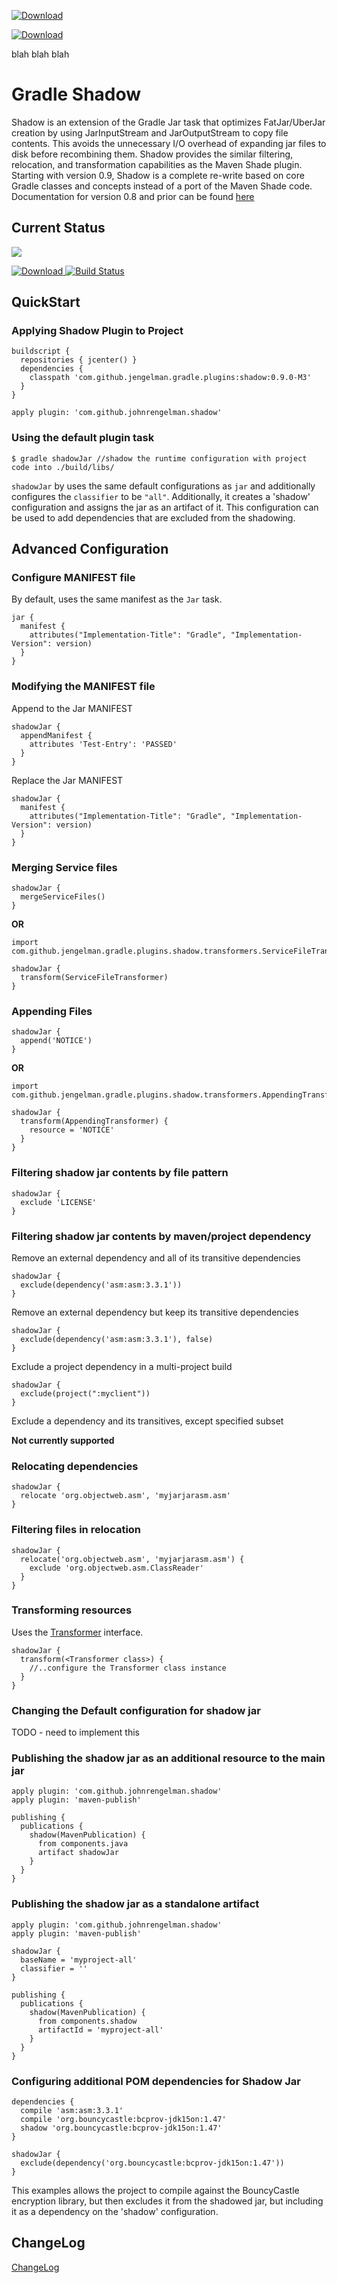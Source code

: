 [ ![Download](https://api.bintray.com/packages/oferh/maven/smoke3/images/download.svg) ](https://bintray.com/oferh/maven/smoke3/_latestVersion)



[ ![Download](https://api.bintray.com/packages/oferh/maven/smoke3/images/download.png) ](https://bintray.com/oferh/maven/smoke3/_latestVersion)

blah blah blah

# Gradle Shadow

Shadow is an extension of the Gradle Jar task that optimizes FatJar/UberJar creation by using JarInputStream and
JarOutputStream to copy file contents. This avoids the unnecessary I/O overhead of expanding jar files to disk
before recombining them. Shadow provides the similar filtering, relocation, and transformation capabilities as the
Maven Shade plugin. Starting with version 0.9, Shadow is a complete re-write based on core Gradle classes and concepts
instead of a port of the Maven Shade code. Documentation for version 0.8 and prior can be found [here](README_old.md)

## Current Status

<a href='https://bintray.com/oneclick/rubyinstaller/rubyinstaller/view?source=watch' alt='Get automatic notifications about new "rubyinstaller" versions'><img src='https://www.bintray.com/docs/images/bintray_badge_greyscale.png'></a>

[ ![Download](https://api.bintray.com/packages/bintray/jcenter/org.nakedobjects.developers%3Amaven/images/download.png) ](https://bintray.com/bintray/jcenter/org.nakedobjects.developers%3Amaven/_latestVersion)
[![Build Status](https://drone.io/github.com/johnrengelman/shadow/status.png)](https://drone.io/github.com/johnrengelman/shadow/latest)


## QuickStart

### Applying Shadow Plugin to Project

```
buildscript {
  repositories { jcenter() }
  dependencies {
    classpath 'com.github.jengelman.gradle.plugins:shadow:0.9.0-M3'
  }
}

apply plugin: 'com.github.johnrengelman.shadow'
```


### Using the default plugin task

```
$ gradle shadowJar //shadow the runtime configuration with project code into ./build/libs/
```

`shadowJar` by uses the same default configurations as `jar` and additionally configures the `classifier` to be `"all"`.
Additionally, it creates a 'shadow' configuration and assigns the jar as an artifact of it. This configuration can
be used to add dependencies that are excluded from the shadowing.

## Advanced Configuration

### Configure MANIFEST file

By default, uses the same manifest as the `Jar` task.

```
jar {
  manifest {
    attributes("Implementation-Title": "Gradle", "Implementation-Version": version)
  }
}
```

### Modifying the MANIFEST file

Append to the Jar MANIFEST

```
shadowJar {
  appendManifest {
    attributes 'Test-Entry': 'PASSED'
  }
}
```

Replace the Jar MANIFEST

```
shadowJar {
  manifest {
    attributes("Implementation-Title": "Gradle", "Implementation-Version": version)
  }
}
```

### Merging Service files

```
shadowJar {
  mergeServiceFiles()
}
```

**OR**

```
import com.github.jengelman.gradle.plugins.shadow.transformers.ServiceFileTransformer

shadowJar {
  transform(ServiceFileTransformer)
}
```

### Appending Files

```
shadowJar {
  append('NOTICE')
}
```

**OR**

```
import com.github.jengelman.gradle.plugins.shadow.transformers.AppendingTransformer

shadowJar {
  transform(AppendingTransformer) {
    resource = 'NOTICE'
  }
}
```

### Filtering shadow jar contents by file pattern

```
shadowJar {
  exclude 'LICENSE'
}
```

### Filtering shadow jar contents by maven/project dependency

Remove an external dependency and all of its transitive dependencies

```
shadowJar {
  exclude(dependency('asm:asm:3.3.1'))
}
```

Remove an external dependency but keep its transitive dependencies

```
shadowJar {
  exclude(dependency('asm:asm:3.3.1'), false)
}
```

Exclude a project dependency in a multi-project build

```
shadowJar {
  exclude(project(":myclient"))
}
```

Exclude a dependency and its transitives, except specified subset

**Not currently supported**

### Relocating dependencies

```
shadowJar {
  relocate 'org.objectweb.asm', 'myjarjarasm.asm'
}
```

### Filtering files in relocation

```
shadowJar {
  relocate('org.objectweb.asm', 'myjarjarasm.asm') {
    exclude 'org.objectweb.asm.ClassReader'
  }
}
```

### Transforming resources

Uses the [Transformer](src/main/grovy/com/github/jengelman/gradle/plugins/shadow/transformers/Transformer.groovy) interface.

```
shadowJar {
  transform(<Transformer class>) {
    //..configure the Transformer class instance
  }
}
```

### Changing the Default configuration for shadow jar

TODO - need to implement this

### Publishing the shadow jar as an additional resource to the main jar

```
apply plugin: 'com.github.johnrengelman.shadow'
apply plugin: 'maven-publish'

publishing {
  publications {
    shadow(MavenPublication) {
      from components.java
      artifact shadowJar
    }
  }
}
```

### Publishing the shadow jar as a standalone artifact

```
apply plugin: 'com.github.johnrengelman.shadow'
apply plugin: 'maven-publish'

shadowJar {
  baseName = 'myproject-all'
  classifier = ''
}

publishing {
  publications {
    shadow(MavenPublication) {
      from components.shadow
      artifactId = 'myproject-all'
    }
  }
}
```

### Configuring additional POM dependencies for Shadow Jar

```
dependencies {
  compile 'asm:asm:3.3.1'
  compile 'org.bouncycastle:bcprov-jdk15on:1.47'
  shadow 'org.bouncycastle:bcprov-jdk15on:1.47'
}

shadowJar {
  exclude(dependency('org.bouncycastle:bcprov-jdk15on:1.47'))
}
```

This examples allows the project to compile against the BouncyCastle encryption library, but then excludes it from
the shadowed jar, but including it as a dependency on the 'shadow' configuration.

## ChangeLog

[ChangeLog](ChangeLog.md)
